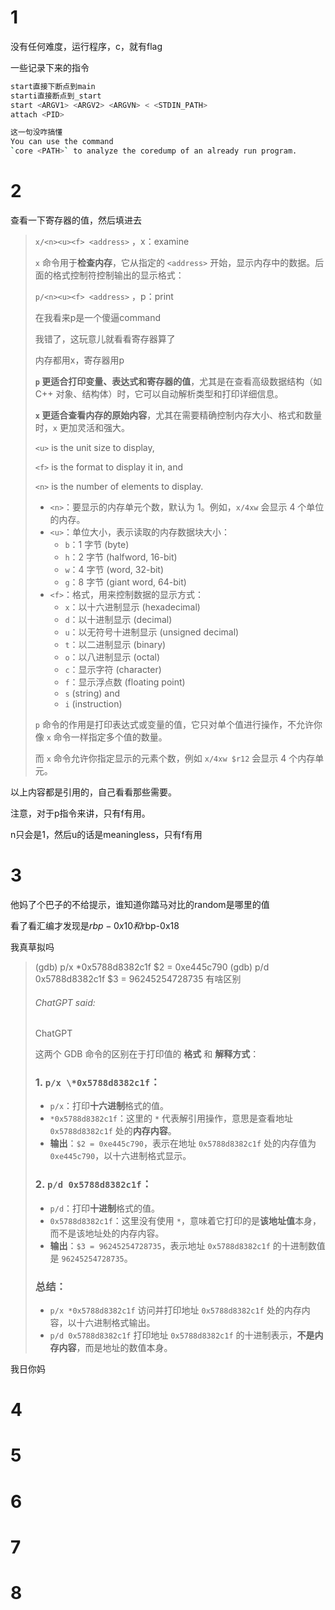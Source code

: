 # 1

没有任何难度，运行程序，c，就有flag



一些记录下来的指令

```sh
start直接下断点到main
starti直接断点到_start
start <ARGV1> <ARGV2> <ARGVN> < <STDIN_PATH>
attach <PID>

这一句没咋搞懂
You can use the command
`core <PATH>` to analyze the coredump of an already run program.
```



# 2

查看一下寄存器的值，然后填进去



> `x/<n><u><f> <address>` ，x：examine
>
> `x` 命令用于**检查内存**，它从指定的 `<address>` 开始，显示内存中的数据。后面的格式控制符控制输出的显示格式：
>
> `p/<n><u><f> <address>` ，p：print
>
> 在我看来p是一个傻逼command
>
> 我错了，这玩意儿就看看寄存器算了
>
> 内存都用x，寄存器用p
>
> **`p` 更适合打印变量、表达式和寄存器的值**，尤其是在查看高级数据结构（如 C++ 对象、结构体）时，它可以自动解析类型和打印详细信息。
>
> **`x` 更适合查看内存的原始内容**，尤其在需要精确控制内存大小、格式和数量时，`x` 更加灵活和强大。
>
> 
>
> `<u>` is the unit size to display, 
>
> `<f>` is the format to display it in, and 
>
> `<n>` is the number of elements to display. 
>
> - `<n>`：要显示的内存单元个数，默认为 1。例如，`x/4xw` 会显示 4 个单位的内存。
> - `<u>`：单位大小，表示读取的内存数据块大小：
>   - `b`：1 字节 (byte)
>   - `h`：2 字节 (halfword, 16-bit)
>   - `w`：4 字节 (word, 32-bit)
>   - `g`：8 字节 (giant word, 64-bit)
> - `<f>`：格式，用来控制数据的显示方式：
>   - `x`：以十六进制显示 (hexadecimal)
>   - `d`：以十进制显示 (decimal)
>   - `u`：以无符号十进制显示 (unsigned decimal)
>   - `t`：以二进制显示 (binary)
>   - `o`：以八进制显示 (octal)
>   - `c`：显示字符 (character)
>   - `f`：显示浮点数 (floating point)
>   - `s` (string) and 
>   - `i` (instruction)
>
> `p` 命令的作用是打印表达式或变量的值，它只对单个值进行操作，不允许你像 `x` 命令一样指定多个值的数量。
>
> 而 `x` 命令允许你指定显示的元素个数，例如 `x/4xw $r12` 会显示 4 个内存单元。



以上内容都是引用的，自己看看那些需要。

注意，对于p指令来讲，只有f有用。

n只会是1，然后u的话是meaningless，只有f有用

# 3

他妈了个巴子的不给提示，谁知道你踏马对比的random是哪里的值

看了看汇编才发现是$rbp-0x10和$rbp-0x18

我真草拟吗

> (gdb) p/x *0x5788d8382c1f $2 = 0xe445c790 (gdb) p/d 0x5788d8382c1f $3 = 96245254728735    有啥区别
>
> 
>
> ###### ChatGPT said:
>
> ChatGPT
>
> 这两个 GDB 命令的区别在于打印值的 **格式** 和 **解释方式**：
>
> ### 1. **`p/x \*0x5788d8382c1f`**：
>
> - `p/x`：打印**十六进制**格式的值。
> - `*0x5788d8382c1f`：这里的 `*` 代表解引用操作，意思是查看地址 `0x5788d8382c1f` 处的**内存内容**。
> - **输出**：`$2 = 0xe445c790`，表示在地址 `0x5788d8382c1f` 处的内存值为 `0xe445c790`，以十六进制格式显示。
>
> ### 2. **`p/d 0x5788d8382c1f`**：
>
> - `p/d`：打印**十进制**格式的值。
> - `0x5788d8382c1f`：这里没有使用 `*`，意味着它打印的是**该地址值**本身，而不是该地址处的内存内容。
> - **输出**：`$3 = 96245254728735`，表示地址 `0x5788d8382c1f` 的十进制数值是 `96245254728735`。
>
> ### 总结：
>
> - `p/x *0x5788d8382c1f` 访问并打印地址 `0x5788d8382c1f` 处的内存内容，以十六进制格式输出。
> - `p/d 0x5788d8382c1f` 打印地址 `0x5788d8382c1f` 的十进制表示，**不是内存内容**，而是地址的数值本身。

我日你妈



# 4







# 5



# 6



# 7



# 8




